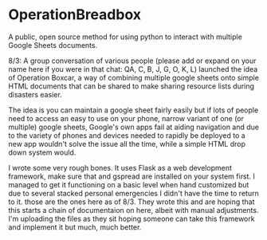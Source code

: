 # OperationBreadbox
A public, open source method for using python to interact with multiple Google Sheets documents.

8/3: A group conversation of various people (please add or expand on your name here if you were in that chat: QA, C, B, J, G, O, K, L) launched the idea of Operation Boxcar, a way of combining multiple google sheets onto simple HTML documents that can be shared to make sharing resource lists during disasters easier.

The idea is you can maintain a google sheet fairly easily but if lots of people need to access an easy to use on your phone, narrow variant of one (or multiple) google sheets, Google's own apps fail at aiding navigation and due to the variety of phones and devices needed to rapidly be deployed to a new app wouldn't solve the issue all the time, while a simple HTML drop down system would.

I wrote some very rough bones. It uses Flask as a web development framework, make sure that and gspread are installed on your system first. I managed to get it functioning on a basic level when hand customized but due to several stacked personal emergencies I didn't have the time to return to it. those are the ones here as of 8/3. They wrote this and are hoping that this starts a chain of documentaion on here, albeit with manual adjustments. I'm uploading the files as they sit hoping someone can take this framework and implement it but much, much better.
